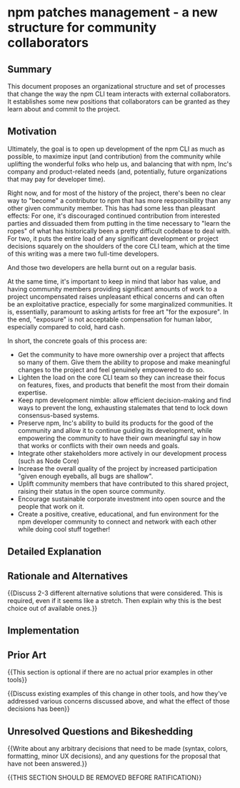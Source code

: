 # npm patches management - a new structure for community collaborators

## Summary

This document proposes an organizational structure and set of processes that
change the way the npm CLI team interacts with external collaborators. It
establishes some new positions that collaborators can be granted as they learn
about and commit to the project.

## Motivation

Ultimately, the goal is to open up development of the npm CLI as much as
possible, to maximize input (and contribution) from the community while
uplifting the wonderful folks who help us, and balancing that with npm, Inc's
company and product-related needs (and, potentially, future organizations that
may pay for developer time).

Right now, and for most of the history of the project, there's been no clear way
to "become" a contributor to npm that has more responsibility than any other
given community member. This has had some less than pleasant effects: For one,
it's discouraged continued contribution from interested parties and dissuaded
them from putting in the time necessary to "learn the ropes" of what has
historically been a pretty difficult codebase to deal with. For two, it puts the
entire load of any significant development or project decisions squarely on the
shoulders of the core CLI team, which at the time of this writing was a mere two
full-time developers.

And those two developers are hella burnt out on a regular basis.

At the same time, it's important to keep in mind that labor has value, and
having community members providing significant amounts of work to a project
uncompensated raises unpleasant ethical concerns and can often be an
exploitative practice, especially for some marginalized communities. It is,
essentially, paramount to asking artists for free art "for the exposure". In the
end, "exposure" is not acceptable compensation for human labor, especially
compared to cold, hard cash.

In short, the concrete goals of this process are:

* Get the community to have more ownership over a project that affects so many of them. Give them the ability to propose and make meaningful changes to the project and feel genuinely empowered to do so.
* Lighten the load on the core CLI team so they can increase their focus on features, fixes, and products that benefit the most from their domain expertise.
* Keep npm development nimble: allow efficient decision-making and find ways to prevent the long, exhausting stalemates that tend to lock down consensus-based systems.
* Preserve npm, Inc's ability to build its products for the good of the community and allow it to continue guiding its development, while empowering the community to have their own meaningful say in how that works or conflicts with their own needs and goals.
* Integrate other stakeholders more actively in our development process (such as Node Core)
* Increase the overall quality of the project by increased participation "given enough eyeballs, all bugs are shallow".
* Uplift community members that have contributed to this shared project, raising their status in the open source community.
* Encourage sustainable corporate investment into open source and the people that work on it.
* Create a positive, creative, educational, and fun environment for the npm developer community to connect and network with each other while doing cool stuff together!

## Detailed Explanation

<!-- TODO: specific roles, structure, decision-making processes, and all that governance hullabaloo -->

## Rationale and Alternatives

<!-- TODO: write once the above is fleshed out a bit (and document ideas that are passed up and why) -->

{{Discuss 2-3 different alternative solutions that were considered. This is required, even if it seems like a stretch. Then explain why this is the best choice out of available ones.}}

## Implementation

<!-- TODO: discuss transition plan, bootstrap exceptions, and resources required -->

## Prior Art

<!-- TODO: plenty of FOSS out there. It's worth studying how some of them are structured -->

{{This section is optional if there are no actual prior examples in other tools}}

{{Discuss existing examples of this change in other tools, and how they've addressed various concerns discussed above, and what the effect of those decisions has been}}

## Unresolved Questions and Bikeshedding

{{Write about any arbitrary decisions that need to be made (syntax, colors, formatting, minor UX decisions), and any questions for the proposal that have not been answered.}}

{{THIS SECTION SHOULD BE REMOVED BEFORE RATIFICATION}}
